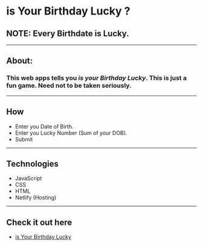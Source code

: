 # is Your Birthday Lucky ?

## NOTE: Every Birthdate is Lucky.

---

## About:

### This web apps tells you **_is your Birthday Lucky_**. This is just a fun game. Need not to be taken seriously.

---

## How

- Enter you Date of Birth.
- Enter you Lucky Number (Sum of your DOB).
- Submit

---

## Technologies

- JavaScript
- CSS
- HTML
- Netlify (Hosting)

---
## Check it out here
- [is Your Birthday Lucky](https://isyourbirthdayluckybyvanshsharma.netlify.app/)

